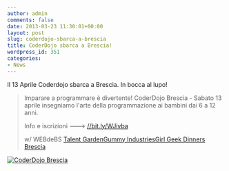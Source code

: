 ```yaml
---
author: admin
comments: false
date: 2013-03-23 11:30:01+00:00
layout: post
slug: coderdojo-sbarca-a-brescia
title: CoderDojo sbarca a Brescia!
wordpress_id: 351
categories:
- News
---
```


Il 13 Aprile Coderdojo sbarca a Brescia. In bocca al lupo!


<blockquote>Imparare a programmare è divertente!
CoderDojo Brescia - Sabato 13 aprile insegniamo l'arte della programmazione ai bambini dai 6 a 12 anni.

Info e iscrizioni ---> [//bit.ly/WJivba](//www.facebook.com/l.php?u=http%3A%2F%2Fbit.ly%2FWJivba&h=QAQGrKSdf&s=1)

w/ WEBdeBS [Talent Garden](//www.facebook.com/talentgarden?group_id=0)[Gummy Industries](//www.facebook.com/GummyIndustries?group_id=0)[Girl Geek Dinners Brescia](//www.facebook.com/GGDBrescia?group_id=0)</blockquote>


[![CoderDojo Brescia](//coderdojomilano.it/wp-content/uploads/2013/03/BS.jpg)](//coderdojomilano.it/wp-content/uploads/2013/03/BS.jpg)
